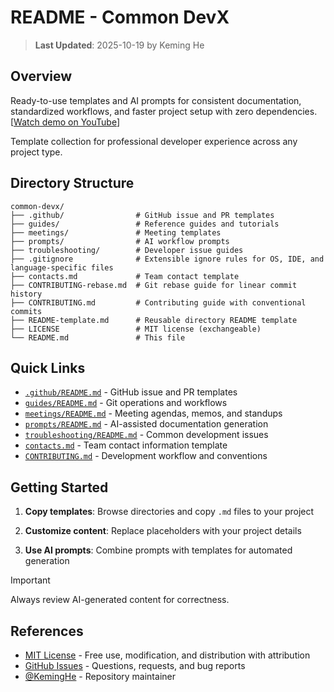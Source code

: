 # README - Common DevX

> **Last Updated**: 2025-10-19 by Keming He

## Overview

Ready-to-use templates and AI prompts for consistent documentation, standardized workflows, and faster project setup with zero dependencies. [[Watch demo on YouTube](https://youtu.be/Mfx0DFsCcTw)]

Template collection for professional developer experience across any project type.

## Directory Structure

```text
common-devx/
├── .github/                # GitHub issue and PR templates
├── guides/                 # Reference guides and tutorials
├── meetings/               # Meeting templates
├── prompts/                # AI workflow prompts
├── troubleshooting/        # Developer issue guides
├── .gitignore              # Extensible ignore rules for OS, IDE, and language-specific files
├── contacts.md             # Team contact template
├── CONTRIBUTING-rebase.md  # Git rebase guide for linear commit history
├── CONTRIBUTING.md         # Contributing guide with conventional commits
├── README-template.md      # Reusable directory README template
├── LICENSE                 # MIT license (exchangeable)
└── README.md               # This file
```

## Quick Links

- [`.github/README.md`](./.github/README.md) - GitHub issue and PR templates
- [`guides/README.md`](./guides/README.md) - Git operations and workflows
- [`meetings/README.md`](./meetings/README.md) - Meeting agendas, memos, and standups
- [`prompts/README.md`](./prompts/README.md) - AI-assisted documentation generation
- [`troubleshooting/README.md`](./troubleshooting/README.md) - Common development issues
- [`contacts.md`](./contacts.md) - Team contact information template
- [`CONTRIBUTING.md`](./CONTRIBUTING.md) - Development workflow and conventions

## Getting Started

1. **Copy templates**: Browse directories and copy `.md` files to your project

2. **Customize content**: Replace placeholders with your project details

3. **Use AI prompts**: Combine prompts with templates for automated generation

> [!IMPORTANT]
>
> Always review AI-generated content for correctness.

## References

- [MIT License](./LICENSE) - Free use, modification, and distribution with attribution
- [GitHub Issues](https://github.com/KemingHe/common-devx/issues) - Questions, requests, and bug reports
- [@KemingHe](https://github.com/KemingHe) - Repository maintainer
